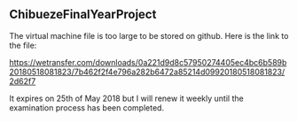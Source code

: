 ## ChibuezeFinalYearProject

The virtual machine file is too large to be stored on github. Here is the link to the file:

https://wetransfer.com/downloads/0a221d9d8c57950274405ec4bc6b589b20180518081823/7b462f2f4e796a282b6472a85214d09920180518081823/2d62f7

It expires on 25th of May 2018 but I will renew it weekly until the examination process has been completed.
